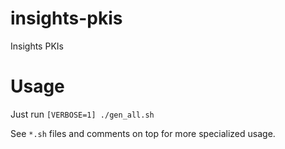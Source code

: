 # insights-pkis
Insights PKIs


# Usage

Just run `` [VERBOSE=1] ./gen_all.sh ``

See `*.sh` files and comments on top for more specialized usage.
